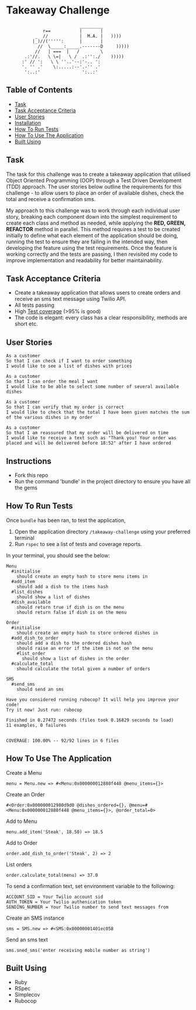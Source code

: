 Takeaway Challenge
==================
```
                            _________
              r==           |       |
           _  //            |  M.A. |   ))))
          |_)//(''''':      |       |
            //  \_____:_____.-------D     )))))
           //   | ===  |   /        \
       .:'//.   \ \=|   \ /  .:'':./    )))))
      :' // ':   \ \ ''..'--:'-.. ':
      '. '' .'    \:.....:--'.-'' .'
       ':..:'                ':..:'

 ```
 Table of Contents
-----
* [Task](#task)
* [Task Acceptance Criteria](#task-acceptance-criteria)
* [User Stories](#user-stories)
* [Installation](#installation)
* [How To Run Tests](#how-to-run-tests)
* [How To Use The Application](#how-to-use-the-application)
* [Built Using](#built-using)

Task
-----
The task for this challenge was to create a takeaway application that utilised Object Oriented Programming (OOP) through a Test Driven Development (TDD) approach. The user stories below outline the requirements for this challenge - to allow users to place an order of available dishes, check the total and receive a confirmation sms.

My approach to this challenge was to work through each individual user story, breaking each component down into the simplest requirement to create each class and method as needed, while applying the **RED, GREEN, REFACTOR** method in parallel. This method requires a test to be created initially to define what each element of the application should be doing, running the test to ensure they are failing in the intended way, then developing the feature using the test requirements. Once the feature is working correctly and the tests are passing, I then revisited my code to improve implementation and readability for better maintainability.

Task Acceptance Criteria
-----

* Create a takeaway application that allows users to create orders and receive an sms text message using Twilio API.
* All tests passing
* High [Test coverage](https://github.com/makersacademy/course/blob/main/pills/test_coverage.md) (>95% is good)
* The code is elegant: every class has a clear responsibility, methods are short etc.

User Stories
-----
```
As a customer
So that I can check if I want to order something
I would like to see a list of dishes with prices

As a customer
So that I can order the meal I want
I would like to be able to select some number of several available dishes

As a customer
So that I can verify that my order is correct
I would like to check that the total I have been given matches the sum of the various dishes in my order

As a customer
So that I am reassured that my order will be delivered on time
I would like to receive a text such as "Thank you! Your order was placed and will be delivered before 18:52" after I have ordered
```
Instructions
-----
* Fork this repo
* Run the command 'bundle' in the project directory to ensure you have all the gems

How To Run Tests
-----
Once `bundle` has been ran, to test the application,

1. Open the application directory `/takeaway-challenge` using your preferred terminal 
2. Run `rspec` to see a list of tests and coverage reports.

In your terminal, you should see the below: 

```
Menu
  #initialise
    should create an empty hash to store menu items in
  #add_item
    should add a dish to the items hash
  #list_dishes
    should show a list of dishes
  #dish_available
    should return true if dish is on the menu
    should return false if dish is on the menu

Order
  #initialise
    should create an empty hash to store ordered dishes in
  #add_dish_to_order
    should add a dish to the ordered dishes hash
    should raise an error if the item is not on the menu
    #list_order
      should show a list of dishes in the order
  #calculate_total
    should calculate the total given a number of orders

SMS
  #send_sms
    should send an sms

Have you considered running rubocop? It will help you improve your code!
Try it now! Just run: rubocop

Finished in 0.27472 seconds (files took 0.16829 seconds to load)
11 examples, 0 failures


COVERAGE: 100.00% -- 92/92 lines in 6 files
```

How To Use The Application
-----
Create a Menu
```
menu = Menu.new => #<Menu:0x000000012880f448 @menu_items={}> 
```
Create an Order
```
#<Order:0x000000012980d9d0 @dishes_ordered={}, @menu=#<Menu:0x000000012880f448 @menu_items={}>, @order_total=0> 
```
Add to Menu
```
menu.add_item('Steak', 18.50) => 18.5
```
Add to Order
```
order.add_dish_to_order('Steak', 2) => 2
```
List orders
```
order.calculate_total(menu) => 37.0
```
To send a confirmation text, set environment variable to the following:
```
ACCOUNT_SID = Your Twilio account sid
AUTH_TOKEN = Your Twilio authenication token
SENDING_NUMBER = Your Twilio number to send text messages from
```
Create an SMS instance
```
sms = SMS.new => #<SMS:0x00000001401ec058
```
Send an sms text
```
sms.sned_sms('enter receiving mobile number as string')
```

Built Using
-----

* Ruby
* RSpec
* Simplecov
* Rubocop
